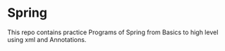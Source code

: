 # Spring
This repo contains practice Programs of Spring from Basics to high level using xml and Annotations.
